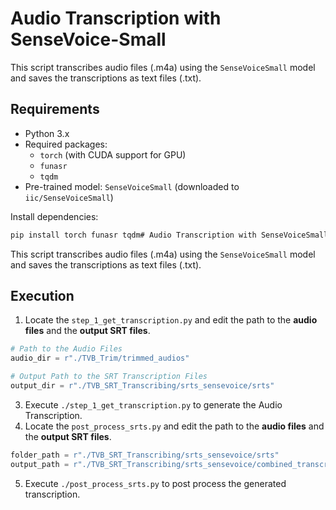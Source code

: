 # Audio Transcription with SenseVoice-Small

This script transcribes audio files (.m4a) using the `SenseVoiceSmall` model and saves the transcriptions as text files (.txt).

## Requirements

- Python 3.x
- Required packages:
  - `torch` (with CUDA support for GPU)
  - `funasr`
  - `tqdm`
- Pre-trained model: `SenseVoiceSmall` (downloaded to `iic/SenseVoiceSmall`)

Install dependencies:
```bash
pip install torch funasr tqdm# Audio Transcription with SenseVoiceSmall
```

This script transcribes audio files (.m4a) using the `SenseVoiceSmall` model and saves the transcriptions as text files (.txt).



## Execution

1. Locate the `step_1_get_transcription.py` and edit the path to the **audio files** and the **output SRT files**.

```python
# Path to the Audio Files
audio_dir = r"./TVB_Trim/trimmed_audios"

# Output Path to the SRT Transcription Files
output_dir = r"./TVB_SRT_Transcribing/srts_sensevoice/srts"
```

3. Execute `./step_1_get_transcription.py` to generate the Audio Transcription.
4. Locate the `post_process_srts.py` and edit the path to the **audio files** and the **output SRT files**.

```python
folder_path = r"./TVB_SRT_Transcribing/srts_sensevoice/srts"
output_path = r"./TVB_SRT_Transcribing/srts_sensevoice/combined_transcripts_final.csv"
```

5. Execute `./post_process_srts.py` to post process the generated transcription.